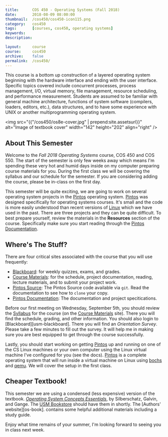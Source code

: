 ```yaml
---
title:      COS 450 - Operating Systems (Fall 2018)
date:       2018-08-09 08:00:00
thumbnail:  /cos450/cos450-icon115.png
category:   cos450
tags:       [courses, cos450, operating systems]
keywords:
description:

layout:     course
course:     cos450
archive:	false
permalink:  /cos450/
---
```

This course is a bottom up construction of a layered operating system beginning with the hardware interface and ending with the user interface. Specific topics covered include concurrent processes, process management, I/O, virtual memory, file management, resource scheduling, and performance measurement. Students are assumed to be familiar with general machine architecture, functions of system software (compilers, loaders, editors, etc.), data structures, and to have some experience with UNIX or another multiprogramming operating system.

<img src="{{"/cos450/os8e-cover.jpg" | prepend:site.assetsurl}}" alt="Image of textbook cover" width="142" height="202" align="right" />

## About This Semester

Welcome to the _Fall 2018 Operating Systems_ course, COS 450 and COS 550. The start of the semester is only few weeks away which means I'm spending these very hot and humid days inside on my computer preparing course materials for you. During the first class we will be covering the syllabus and our schedule for the semester. If you are considering adding the course, please be in-class on the first day.

This semester will be quite exciting, we are going to work on several operating system projects in the [Pintos][pintos] operating system. [Pintos][pintos] was designed specifically for operating systems courses. It's small and the code is more easily understood than recent versions of [Linux][linux] which we have used in the past. There are three projects and they can be quite difficult. To best prepare yourself, review the materials in the **Resources** section of the course. Specifically make sure you start reading through the [Pintos Documentation][pintos-docs].

## Where's The Stuff?

There are four critical sites associated with the course that you will use frequently:

* [Blackboard][blackboard]: for weekly quizzes, exams, and grades.
* [Course Materials][course-site]: for the schedule, project documentation, reading, lecture materials, and to submit your project work.
* [Pintos Source][pintos]: The Pintos Source code available via `git`. Read the documentation to see how to `clone` your copy.
* [Pintos Documentation][pintos-docs]: The documentation and project specitications.

Before our first meeting on Wednesday, September 5th, you should review the [Syllabus][syllabus] for the course (on the [Course Materials][course-site] site). There you will find the schedule, grading, and other information. You should also login to [Blackboard][usm-blackboard]. There you will find an _Orientation Survey_. Please take a few minutes to fill out the survey. It will help me in making sure you are best equipped to get through the course successfully.

Lastly, you should start working on getting [Pintos][pintos] up and running on one of the CS Linux machines or your own computer using the Linux virtual machine I've configured for you (see the docs). [Pintos][pintos] is a complete operating system that will run inside a virtual machine on Linux using [bochs][bochs] and [qemu][qemu]. We will cover the setup in the first class.

## Cheaper Textbook!

This semester we are using a condensed (less expensive) version of the textbook. _[Operating System Concepts Essentials][osbook]_, by Silberschatz, Galvin, and Gange. The [USM Bookstore][usm-bookstore] should have them in shortly. The [Authors' website][os-book]. contains some helpful additional materials including a study guide.

Enjoy what time remains of your summer, I'm looking forward to seeing you in class next week.

  [course-site]: https://https://usm-cos450-f18.github.io
  [syllabus]: http://https://usm-cos450-f18.github.io/syllabus.html
  [pintos-docs]: http://https://usm-cos450-f18.github.io/pintos/pintos.html
  [pintos]: http://pintos-os.org
  [linux]: http://kernel.org
  [osbook]: http://codex.cs.yale.edu/avi/os-book/OS8/os8e/index.html
  [usm-bookstore]: http://usm.maine.edu/books
  [blackboard]: http://bb.courses.maine.edu
  [bochs]: http://bochs.sourceforge.net
  [qemu]: http://qemu.org
  [ubuntu]: http://ubuntu.org
